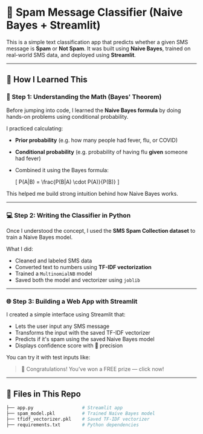 # 📧 Spam Message Classifier (Naive Bayes + Streamlit)

This is a simple text classification app that predicts whether a given SMS message is **Spam** or **Not Spam**. It was built using **Naive Bayes**, trained on real-world SMS data, and deployed using **Streamlit**.

---

## 🧠 How I Learned This

### 🔢 Step 1: Understanding the Math (Bayes' Theorem)
Before jumping into code, I learned the **Naive Bayes formula** by doing hands-on problems using conditional probability.

I practiced calculating:

- **Prior probability** (e.g. how many people had fever, flu, or COVID)
- **Conditional probability** (e.g. probability of having flu **given** someone had fever)
- Combined it using the Bayes formula:
  
  \[
  P(A|B) = \frac{P(B|A) \cdot P(A)}{P(B)}
  \]

This helped me build strong intuition behind how Naive Bayes works.

---

### 💻 Step 2: Writing the Classifier in Python
Once I understood the concept, I used the **SMS Spam Collection dataset** to train a Naive Bayes model.

What I did:

- Cleaned and labeled SMS data
- Converted text to numbers using **TF-IDF vectorization**
- Trained a `MultinomialNB` model
- Saved both the model and vectorizer using `joblib`

---

### 🌐 Step 3: Building a Web App with Streamlit
I created a simple interface using Streamlit that:

- Lets the user input any SMS message
- Transforms the input with the saved TF-IDF vectorizer
- Predicts if it's spam using the saved Naive Bayes model
- Displays confidence score with 🎯 precision

You can try it with test inputs like:

> 🎉 Congratulations! You’ve won a FREE prize — click now!

---

## 📁 Files in This Repo

```bash
├── app.py                  # Streamlit app
├── spam_model.pkl          # Trained Naive Bayes model
├── tfidf_vectorizer.pkl    # Saved TF-IDF vectorizer
├── requirements.txt        # Python dependencies
